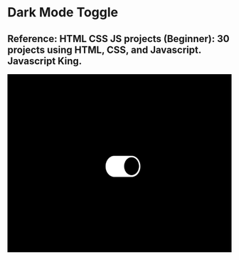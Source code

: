 # Dark Mode Toggle

## Reference: HTML CSS JS projects (Beginner): 30 projects using HTML, CSS, and Javascript.  Javascript King.

<img src="https://github.com/Sarah269/verbose-doodle/blob/main/DarkModeToggle/DarkModeToggle.png" height="400" />
